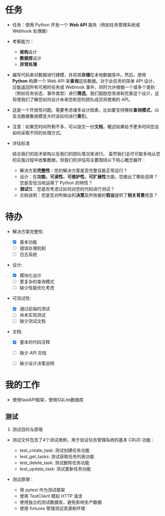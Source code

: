 # 任务

- 任务：使用 Python 开发一个 **Web API** 服务（例如任务管理系统或 Webhook 处理器）
- 考察能力：
  - **架构**设计
  - **数据库**设计
  - **异常处理**
- 编写代码来对数据进行建模，并将其**存储**在本地数据库中。然后，使用 **Python** 构建一个 Web API 来**查询**这些数据。对于此任务的简单 API 设计，应能返回所有可用的任务或 Webhook 事件，同时允许根据一个或多个类别（例如任务状态、事件类型）进行**筛选**。我们鼓励您改进和完善这个设计，这将使我们了解您如何设计未来您和您的团队成员将使用的 API。 

- 这是一个开放性问题。需要考虑诸多设计因素，比如要支持哪些**查询模式**，以及当数据集规模变大时该如何进行**索引**。 
- 注意：如果您时间所剩不多，可以提交一份**文档**，概述如果给予更多时间您会如何采取不同的处理方式。 
- 评估标准

  结合我们的技术架构以及我们的团队情况来进行。 虽然我们会尽可能多地从您的实施过程中收集数据，但我们的评估将主要围绕以下核心概念展开： 
  - 解决方案**完整性**：您的解决方案是否完整且能正常运行？ 
  - 设计：在**功能、可读性、可维护性、可扩展性**方面，您做出了哪些选择？您是否恰当地运用了 Python 的特性？ 
  - **测试**性：您是否考虑过如何对您的代码进行测试？ 
  - 文档说明：您是否对所做出的**决策**及所依据的**假设**提供了**相关背景**信息？

# 待办
- 解决方案完整性:

  - [x] 基本功能
  - [ ] 错误处理机制
  - [ ] 日志系统

- 设计: 
  
  - [x] 模块化设计
  - [ ] 更复杂的查询模式
  - [ ] 缺少性能优化考虑

- 可测试性: 
  - [x] 通过前端的测试
  - [ ] 尚未实现测试
  - [ ] 缺少测试文档

- 文档: 

  - [x] 基本的代码注释
  - [ ] 缺少 API 文档
  - [ ] 缺少设计决策说明


# 我的工作

- 使用fastAPI框架，使用SQLite数据库

## 测试
1. 测试目的与原理
- 测试文件包含了4个测试用例，用于验证任务管理系统的基本 CRUD 功能：

  - test_create_task: 测试创建任务功能
  - test_get_tasks: 测试获取任务列表功能
  - test_delete_task: 测试删除任务功能
  - test_update_task: 测试更新任务功能
- 测试原理：

  - 用 pytest 作为测试框架
  - 使用 TestClient 模拟 HTTP 请求
  - 使用独立的测试数据库，避免影响生产数据
  - 使用 fixtures 管理测试资源和环境
